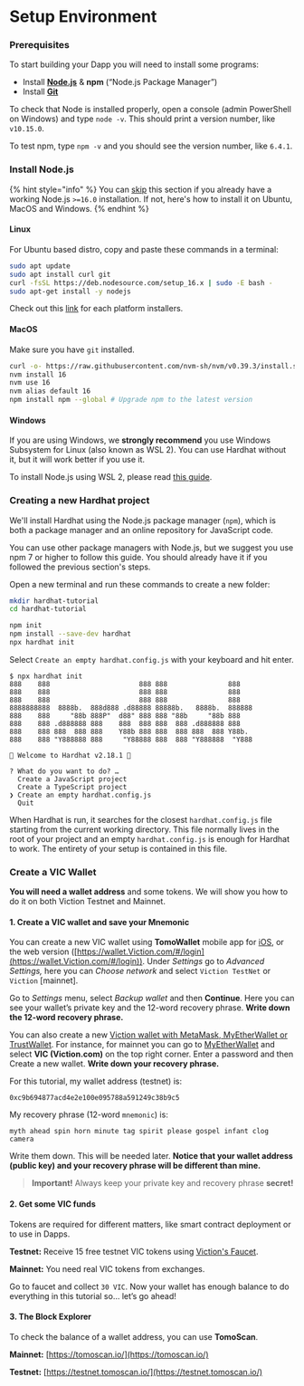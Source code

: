 # Setup Environment

### Prerequisites <a href="#7095" id="7095"></a>

To start building your Dapp you will need to install some programs:

* Install [**Node.js**](https://nodejs.org/en/download/) & **npm** (“Node.js Package Manager”)
* Install [**Git**](https://git-scm.com/downloads)

To check that Node is installed properly, open a console (admin PowerShell on Windows) and type `node -v`. This should print a version number, like `v10.15.0`.

To test npm, type `npm -v` and you should see the version number, like `6.4.1`.

### Install Node.js

{% hint style="info" %}
You can [skip](https://hardhat.org/tutorial/creating-a-new-hardhat-project) this section if you already have a working Node.js `>=16.0` installation. If not, here's how to install it on Ubuntu, MacOS and Windows.
{% endhint %}

#### Linux

For Ubuntu based distro, copy and paste these commands in a terminal:

```bash
sudo apt update
sudo apt install curl git
curl -fsSL https://deb.nodesource.com/setup_16.x | sudo -E bash -
sudo apt-get install -y nodejs
```

Check out this [link](https://nodejs.org/en/download/current) for each platform installers.

#### MacOS

Make sure you have `git` installed.

```bash
curl -o- https://raw.githubusercontent.com/nvm-sh/nvm/v0.39.3/install.sh | bash
nvm install 16
nvm use 16
nvm alias default 16
npm install npm --global # Upgrade npm to the latest version
```

#### Windows

If you are using Windows, we **strongly recommend** you use Windows Subsystem for Linux (also known as WSL 2). You can use Hardhat without it, but it will work better if you use it.

To install Node.js using WSL 2, please read [this guide](https://docs.microsoft.com/en-us/windows/dev-environment/javascript/nodejs-on-wsl).

### Creating a new Hardhat project

We'll install Hardhat using the Node.js package manager (`npm`), which is both a package manager and an online repository for JavaScript code.

You can use other package managers with Node.js, but we suggest you use npm 7 or higher to follow this guide. You should already have it if you followed the previous section's steps.

Open a new terminal and run these commands to create a new folder:

```bash
mkdir hardhat-tutorial
cd hardhat-tutorial
```

```bash
npm init
npm install --save-dev hardhat
npx hardhat init
```

Select `Create an empty hardhat.config.js` with your keyboard and hit enter.

```
$ npx hardhat init
888    888                      888 888               888
888    888                      888 888               888
888    888                      888 888               888
8888888888  8888b.  888d888 .d88888 88888b.   8888b.  888888
888    888     "88b 888P"  d88" 888 888 "88b     "88b 888
888    888 .d888888 888    888  888 888  888 .d888888 888
888    888 888  888 888    Y88b 888 888  888 888  888 Y88b.
888    888 "Y888888 888     "Y88888 888  888 "Y888888  "Y888

👷 Welcome to Hardhat v2.18.1 👷‍

? What do you want to do? …
  Create a JavaScript project
  Create a TypeScript project
❯ Create an empty hardhat.config.js
  Quit
```

When Hardhat is run, it searches for the closest `hardhat.config.js` file starting from the current working directory. This file normally lives in the root of your project and an empty `hardhat.config.js` is enough for Hardhat to work. The entirety of your setup is contained in this file.

### Create a VIC Wallet

**You will need a wallet address** and some tokens. We will show you how to do it on both Viction Testnet and Mainnet.

#### 1. Create a VIC wallet and save your Mnemonic

You can create a new VIC wallet using **TomoWallet** mobile app for [iOS](https://itunes.apple.com/us/app/tomo-wallet/id1436476145?mt=8), or the web version ([https://wallet.Viction.com/#/login](https://wallet.Viction.com/#/login)). Under _Settings_ go to _Advanced Settings,_ here you can _Choose network_ and select `Viction TestNet` or `Viction` \[mainnet].

Go to _Settings_ menu, select _Backup wallet_ and then **Continue**. Here you can see your wallet’s private key and the 12-word recovery phrase. **Write down the 12-word recovery phrase.**

You can also create a new [Viction wallet with MetaMask, MyEtherWallet or TrustWallet](https://docs.Viction.com/get-started/wallet/). For instance, for mainnet you can go to [MyEtherWallet](https://www.myetherwallet.com/) and select **VIC (Viction.com)** on the top right corner. Enter a password and then Create a new wallet. **Write down your recovery phrase.**

For this tutorial, my wallet address (testnet) is:

```
0xc9b694877acd4e2e100e095788a591249c38b9c5
```

My recovery phrase (12-word `mnemonic`) is:

```
myth ahead spin horn minute tag spirit please gospel infant clog camera
```

Write them down. This will be needed later. **Notice that your wallet address (public key) and your recovery phrase will be different than mine.**

> **Important!** Always keep your private key and recovery phrase **secret!**

#### 2. Get some VIC funds

Tokens are required for different matters, like smart contract deployment or to use in Dapps.

**Testnet:** Receive 15 free testnet VIC tokens using [Viction's Faucet](https://faucet.testnet.Viction.com/).

**Mainnet:** You need real VIC tokens from exchanges.

Go to faucet and collect `30 VIC`. Now your wallet has enough balance to do everything in this tutorial so… let’s go ahead!

#### 3. The Block Explorer

To check the balance of a wallet address, you can use **TomoScan**.

**Mainnet:** [https://tomoscan.io/](https://tomoscan.io/)

**Testnet:** [https://testnet.tomoscan.io/](https://testnet.tomoscan.io/)

